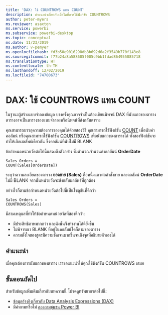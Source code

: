 ```yaml
---
title: 'DAX: ใช้ COUNTROWS แทน COUNT'
description: คำแนะนำเกี่ยวกับเมื่อใดที่ควรใช้ฟังก์ชัน COUNTROWS
author: peter-myers
ms.reviewer: asaxton
ms.service: powerbi
ms.subservice: powerbi-desktop
ms.topic: conceptual
ms.date: 11/23/2019
ms.author: v-pemyer
ms.openlocfilehash: fd3b50e9016298db8b692d6a2f3549b770f143e8
ms.sourcegitcommit: f77b24a8a588605f005c9bb1fdad864955885718
ms.translationtype: HT
ms.contentlocale: th-TH
ms.lasthandoff: 12/02/2019
ms.locfileid: "74700673"
---
```

# <a name="dax-use-countrows-instead-of-count"></a>DAX: ใช้ COUNTROWS แทน COUNT

ในฐานะผู้สร้างแบบจำลองข้อมูล บางครั้งคุณอาจจำเป็นต้องเขียนนิพจน์ DAX ที่นับแถวของตาราง ตารางอาจเป็นตารางของแบบจำลองหรือนิพจน์ที่ส่งกลับตาราง

คุณสามารถบรรลุความต้องการของคุณได้ด้วยสองวิธี คุณสามารถใช้ฟังก์ชัน [COUNT](/dax/count-function-dax) เพื่อนับค่าคอลัมน์ หรือคุณสามารถใช้ฟังก์ชัน [COUNTROWS](/dax/countrows-function-dax) เพื่อนับแถวของตารางได้ ทั้งสองฟังก์ชันจะทำให้เกิดผลลัพธ์เดียวกัน ซึ่งคอลัมน์ที่นับไม่มี BLANK

ข้อกำหนดหน่วยวัดต่อไปนี้แสดงถึงตัวอย่าง ซึ่งคำนวณจำนวนค่าคอลัมน์ **OrderDate**

```dax
Sales Orders =
COUNT(Sales[OrderDate])
```

ระบุว่าความละเอียดของตาราง **ยอดขาย (Sales)** คือหนึ่งแถวต่อคำสั่งขาย และคอลัมน์ **OrderDate** ไม่มี BLANK จากนั้นหน่วยวัดจะส่งกลับผลลัพธ์ที่ถูกต้อง

อย่างไรก็ตามข้อกำหนดหน่วยวัดต่อไปนี้เป็นโซลูชันที่ดีกว่า

```dax
Sales Orders =
COUNTROWS(Sales)
```

มีสามเหตุผลที่ทำให้ข้อกำหนดหน่วยวัดที่สองดีกว่า:

- มีประสิทธิภาพมากกว่า และดังนั้นจึงทำงานได้ดียิ่งขึ้น
- ไม่พิจารณา BLANK ที่อยู่ในคอลัมน์ใดก็ตามของตาราง
- ความตั้งใจของสูตรมีความชัดเจนมากขึ้นจนถึงจุดที่อธิบายตัวเองได้

## <a name="recommendation"></a>คำแนะนำ

เมื่อคุณต้องการนับแถวของตาราง เราขอแนะนำให้คุณใช้ฟังก์ชัน COUNTROWS เสมอ

## <a name="next-steps"></a>ขั้นตอนถัดไป

สำหรับข้อมูลเพิ่มเติมเกี่ยวกับบทความนี้ โปรดดูทรัพยากรต่อไปนี้:

- [ข้อมูลอ้างอิงเกี่ยวกับ Data Analysis Expressions (DAX)](/dax/)
- มีคำถามหรือไม่ [ลองถามชุมชน Power BI](https://community.powerbi.com/)
